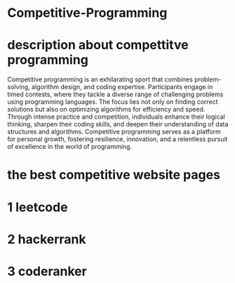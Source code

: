 # Competitive-Programming
# description about compettitve programming
Competitive programming is an exhilarating sport that combines problem-solving, algorithm design, and coding expertise. 
Participants engage in timed contests, where they tackle a diverse range of challenging problems using programming languages. 
The focus lies not only on finding correct solutions but also on optimizing algorithms for efficiency and speed. 
Through intense practice and competition, individuals enhance their logical thinking, sharpen their coding skills, 
and deepen their understanding of data structures and algorithms. Competitive programming serves as a platform for personal growth, fostering resilience, innovation,
and a relentless pursuit of excellence in the world of programming.
# the best competitive  website pages
 # 1 leetcode
 # 2 hackerrank
 # 3 coderanker
 
                            
